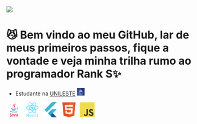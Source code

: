 <div>
<img src = "tenor (1).gif" width = "325px" align = "rigth">
</div>

# 😼 Bem vindo ao meu GitHub, lar de meus primeiros passos, fique a vontade e veja minha trilha rumo ao programador Rank S✨

- Estudante na [UNILESTE](https://unileste.catolica.edu.br/portal/)  <img src = "unileste.jpeg" widht = 70 height = 20>


<div>
  <img src="https://github.com/devicons/devicon/blob/master/icons/java/java-original-wordmark.svg" title="Java" alt="Java" width="40" height="40"/>&nbsp;
  <img src="https://github.com/devicons/devicon/blob/master/icons/react/react-original-wordmark.svg" title="React" alt="React" width="40" height="40"/>&nbsp;
  <img src="https://github.com/devicons/devicon/blob/master/icons/flutter/flutter-original.svg" title="Flutter" alt="Flutter" width="40" height="40"/>&nbsp;
  <img src="https://github.com/devicons/devicon/blob/master/icons/html5/html5-original.svg" title="HTML5" alt="HTML" width="40" height="40"/>&nbsp;
  <img src="https://github.com/devicons/devicon/blob/master/icons/javascript/javascript-original.svg" title="JavaScript" alt="JavaScript" width="40" height="40"/>&nbsp;
</div>
